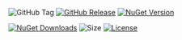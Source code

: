 ![GitHub Tag](https://img.shields.io/github/v/tag/TJC-Tools/TJC.Collection.GUI) [![GitHub Release](https://img.shields.io/github/v/release/TJC-Tools/TJC.Collection.GUI)](https://github.com/TJC-Tools/TJC.Collection.GUI/releases/latest) [![NuGet Version](https://img.shields.io/nuget/v/TJC.Collection.GUI)](https://www.nuget.org/packages/TJC.Collection.GUI)

[![NuGet Downloads](https://img.shields.io/nuget/dt/TJC.Collection.GUI)](https://www.nuget.org/packages/TJC.Collection.GUI) ![Size](https://img.shields.io/github/repo-size/TJC-Tools/TJC.Collection.GUI) [![License](https://img.shields.io/github/license/TJC-Tools/TJC.Collection.GUI.svg)](LICENSE)
